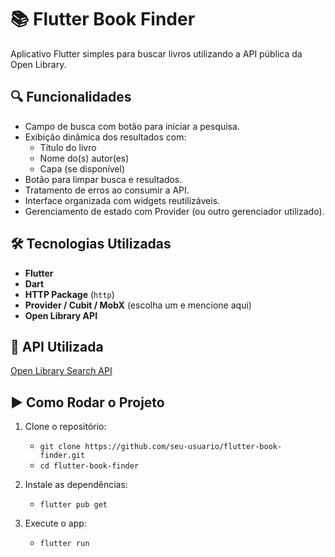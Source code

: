 # 📚 Flutter Book Finder

Aplicativo Flutter simples para buscar livros utilizando a API pública da Open Library.

## 🔍 Funcionalidades

- Campo de busca com botão para iniciar a pesquisa.
- Exibição dinâmica dos resultados com:
  - Título do livro
  - Nome do(s) autor(es)
  - Capa (se disponível)
- Botão para limpar busca e resultados.
- Tratamento de erros ao consumir a API.
- Interface organizada com widgets reutilizáveis.
- Gerenciamento de estado com Provider (ou outro gerenciador utilizado).
  
## 🛠 Tecnologias Utilizadas

- **Flutter**
- **Dart**
- **HTTP Package** (`http`)
- **Provider / Cubit / MobX** (escolha um e mencione aqui)
- **Open Library API**

## 🔗 API Utilizada

[Open Library Search API](https://openlibrary.org/dev/docs/api/search)

## ▶️ Como Rodar o Projeto

1. Clone o repositório:

    - ```git clone https://github.com/seu-usuario/flutter-book-finder.git```
    - ```cd flutter-book-finder```
   
2. Instale as dependências:

    - ```flutter pub get```

3. Execute o app:

    - ```flutter run```
